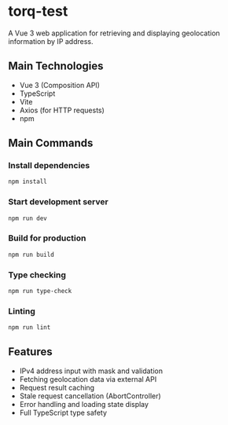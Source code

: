 # torq-test

A Vue 3 web application for retrieving and displaying geolocation information by IP address.

## Main Technologies

- Vue 3 (Composition API)
- TypeScript
- Vite
- Axios (for HTTP requests)
- npm

## Main Commands

### Install dependencies

```sh
npm install
```

### Start development server

```sh
npm run dev
```

### Build for production

```sh
npm run build
```

### Type checking

```sh
npm run type-check
```

### Linting

```sh
npm run lint
```

## Features

- IPv4 address input with mask and validation
- Fetching geolocation data via external API
- Request result caching
- Stale request cancellation (AbortController)
- Error handling and loading state display
- Full TypeScript type safety